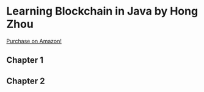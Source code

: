 # Learning Blockchain in Java by Hong Zhou

[Purchase on Amazon!](https://www.amazon.com/Learning-Blockchain-Java-step-step/dp/1795002158)

## Chapter 1

## Chapter 2